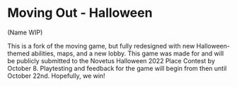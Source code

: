 # Moving Out - Halloween
(Name WIP)

This is a fork of the moving game, but fully redesigned with new Halloween-themed abilities, maps, and a new lobby.
This game was made for and will be publicly submitted to the Novetus Halloween 2022 Place Contest by October 8. 
Playtesting and feedback for the game will begin from then until October 22nd. Hopefully, we win!